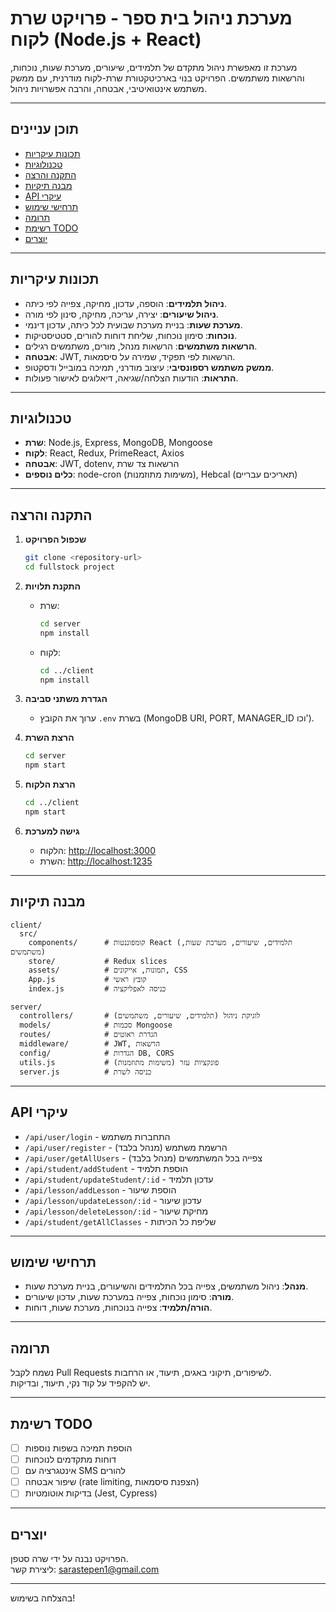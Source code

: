 # מערכת ניהול בית ספר - פרויקט שרת לקוח (Node.js + React)

מערכת זו מאפשרת ניהול מתקדם של תלמידים, שיעורים, מערכת שעות, נוכחות, והרשאות משתמשים. הפרויקט בנוי בארכיטקטורת שרת-לקוח מודרנית, עם ממשק משתמש אינטואיטיבי, אבטחה, והרבה אפשרויות ניהול.

---

## תוכן עניינים

- [תכונות עיקריות](#תכונות-עיקריות)
- [טכנולוגיות](#טכנולוגיות)
- [התקנה והרצה](#התקנה-והרצה)
- [מבנה תיקיות](#מבנה-תיקיות)
- [API עיקרי](#api-עיקרי)
- [תרחישי שימוש](#תרחישי-שימוש)
- [תרומה](#תרומה)
- [רשימת TODO](#רשימת-todo)
- [יוצרים](#יוצרים)

---

## תכונות עיקריות

- **ניהול תלמידים**: הוספה, עדכון, מחיקה, צפייה לפי כיתה.
- **ניהול שיעורים**: יצירה, עריכה, מחיקה, סינון לפי מורה.
- **מערכת שעות**: בניית מערכת שבועית לכל כיתה, עדכון דינמי.
- **נוכחות**: סימון נוכחות, שליחת דוחות להורים, סטטיסטיקות.
- **הרשאות משתמשים**: הרשאות מנהל, מורים, משתמשים רגילים.
- **אבטחה**: JWT, הרשאות לפי תפקיד, שמירה על סיסמאות.
- **ממשק משתמש רספונסיבי**: עיצוב מודרני, תמיכה במובייל ודסקטופ.
- **התראות**: הודעות הצלחה/שגיאה, דיאלוגים לאישור פעולות.

---

## טכנולוגיות

- **שרת**: Node.js, Express, MongoDB, Mongoose
- **לקוח**: React, Redux, PrimeReact, Axios
- **אבטחה**: JWT, dotenv, הרשאות צד שרת
- **כלים נוספים**: node-cron (משימות מתוזמנות), Hebcal (תאריכים עבריים)

---

## התקנה והרצה

1. **שכפול הפרויקט**
   ```bash
   git clone <repository-url>
   cd fullstock project
   ```

2. **התקנת תלויות**
   - שרת:
     ```bash
     cd server
     npm install
     ```
   - לקוח:
     ```bash
     cd ../client
     npm install
     ```

3. **הגדרת משתני סביבה**
   - ערוך את הקובץ `.env` בשרת (MongoDB URI, PORT, MANAGER_ID וכו').

4. **הרצת השרת**
   ```bash
   cd server
   npm start
   ```

5. **הרצת הלקוח**
   ```bash
   cd ../client
   npm start
   ```

6. **גישה למערכת**
   - הלקוח: [http://localhost:3000](http://localhost:3000)
   - השרת: [http://localhost:1235](http://localhost:1235)

---

## מבנה תיקיות

```
client/
  src/
    components/      # קומפוננטות React (תלמידים, שיעורים, מערכת שעות, משתמשים)
    store/           # Redux slices
    assets/          # תמונות, אייקונים, CSS
    App.js           # קובץ ראשי
    index.js         # כניסה לאפליקציה

server/
  controllers/       # לוגיקת ניהול (תלמידים, שיעורים, משתמשים)
  models/            # סכמות Mongoose
  routes/            # הגדרת ראוטים
  middleware/        # JWT, הרשאות
  config/            # הגדרות DB, CORS
  utils.js           # פונקציות עזר (משימות מתוזמנות)
  server.js          # כניסה לשרת
```

---

## API עיקרי

- `/api/user/login` - התחברות משתמש
- `/api/user/register` - הרשמת משתמש (מנהל בלבד)
- `/api/user/getAllUsers` - צפייה בכל המשתמשים (מנהל בלבד)
- `/api/student/addStudent` - הוספת תלמיד
- `/api/student/updateStudent/:id` - עדכון תלמיד
- `/api/lesson/addLesson` - הוספת שיעור
- `/api/lesson/updateLesson/:id` - עדכון שיעור
- `/api/lesson/deleteLesson/:id` - מחיקת שיעור
- `/api/student/getAllClasses` - שליפת כל הכיתות

---

## תרחישי שימוש

- **מנהל**: ניהול משתמשים, צפייה בכל התלמידים והשיעורים, בניית מערכת שעות.
- **מורה**: סימון נוכחות, צפייה במערכת שעות, עדכון שיעורים.
- **הורה/תלמיד**: צפייה בנוכחות, מערכת שעות, דוחות.

---

## תרומה

נשמח לקבל Pull Requests לשיפורים, תיקוני באגים, תיעוד, או הרחבות.  
יש להקפיד על קוד נקי, תיעוד, ובדיקות.

---

## רשימת TODO

- [ ] הוספת תמיכה בשפות נוספות
- [ ] דוחות מתקדמים לנוכחות
- [ ] אינטגרציה עם SMS להורים
- [ ] שיפור אבטחה (rate limiting, הצפנת סיסמאות)
- [ ] בדיקות אוטומטיות (Jest, Cypress)

---

## יוצרים

הפרויקט נבנה על ידי שרה סטפן.  
ליצירת קשר: sarastepen1@gmail.com

---

בהצלחה בשימוש!
